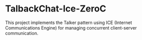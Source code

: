 # TalbackChat-Ice-ZeroC
This project implements the Talker pattern using ICE (Internet Communications Engine) for managing concurrent client-server communication. 
